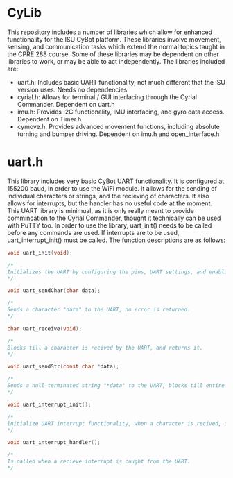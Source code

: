 # CyLib
This repository includes a number of libraries which allow for enhanced functionality for the ISU CyBot platform. These libraries involve movement, sensing, and communication tasks which extend the normal topics taught in the CPRE 288 course. Some of these libraries may be dependent on other libraries to work, or may be able to act independently. The libraries included are:

- uart.h: Includes basic UART functionality, not much different that the ISU version uses. Needs no dependencies
- cyrial.h: Allows for terminal / GUI interfacing through the Cyrial Commander. Dependent on uart.h
- imu.h: Provides I2C functionality, IMU interfacing, and gyro data access. Dependent on Timer.h
- cymove.h: Provides advanced movement functions, including absolute turning and bumper driving. Dependent on imu.h and open_interface.h
# uart.h
This library includes very basic CyBot UART functionality. It is configured at 155200 baud, in order to use the WiFi module. It allows for the sending of individual characters or strings, and the recieving of characters. It also allows for interrupts, but the handler has no useful code at the moment. This UART library is minimual, as it is only really meant to provide commincation to the Cyrial Commander, thought it technically can be used with PuTTY too. In order to use the library, uart_init() needs to be called before any commands are used. If interrupts are to be used, uart_interrupt_init() must be called. The function descriptions are as follows:
```c
void uart_init(void);

/*
Initializes the UART by configuring the pins, UART settings, and enabling the UART. Needs to be called at startup for communication to work.
*/

void uart_sendChar(char data);

/*
Sends a character "data" to the UART, no error is returned.
*/

char uart_receive(void);

/*
Blocks till a character is recived by the UART, and returns it.
*/

void uart_sendStr(const char *data);

/*
Sends a null-terminated string "*data" to the UART, blocks till entire string has been sent.
*/

void uart_interrupt_init();

/*
Initialize UART interrupt functionality, when a character is recived, uart_interrupt_handler() is called.
*/

void uart_interrupt_handler();

/*
Is called when a recieve interrupt is caught from the UART.
*/
```
